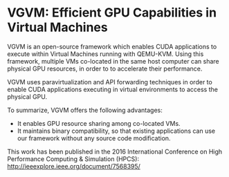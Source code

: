 # VGVM: Efficient GPU Capabilities in Virtual Machines

VGVM is an open-source framework which enables CUDA applications to execute within Virtual Machines running with QEMU-KVM. Using this framework, multiple VMs co-located in the same host computer can share physical GPU resources, in order to to accelerate their performance.

VGVM uses paravirtualization and API forwarding techniques in order to enable CUDA applications executing in virtual environments to access the physical GPU. 

To summarize, VGVM offers the following advantages:
- It enables GPU resource sharing among co-located VMs.
- It maintains binary compatibility, so that existing applications can use our framework without any source code modification.

This work has been published in the 2016 International Conference on High Performance Computing & Simulation (HPCS):
http://ieeexplore.ieee.org/document/7568395/
